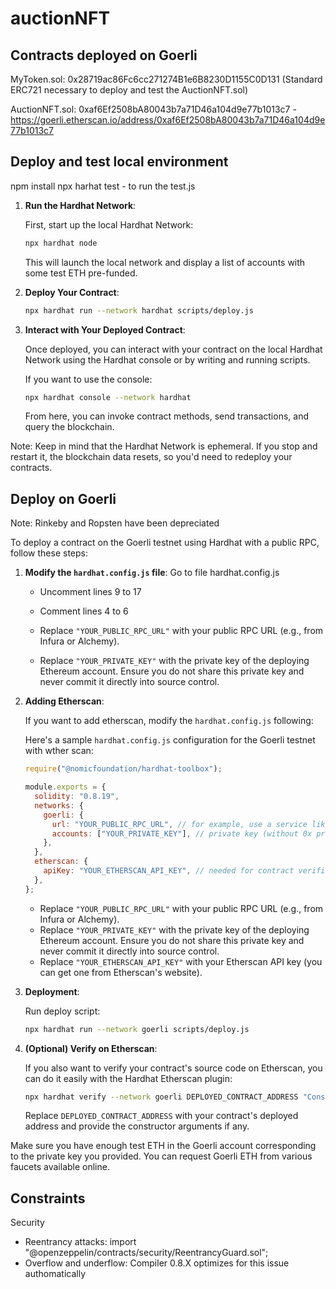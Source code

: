 # auctionNFT

## Contracts deployed on Goerli

MyToken.sol: 0x28719ac86Fc6cc271274B1e6B8230D1155C0D131 (Standard ERC721 necessary to deploy and test the AuctionNFT.sol)

AuctionNFT.sol: 0xaf6Ef2508bA80043b7a71D46a104d9e77b1013c7 - https://goerli.etherscan.io/address/0xaf6Ef2508bA80043b7a71D46a104d9e77b1013c7


## Deploy and test local environment

npm install
npx harhat test - to run the test.js

1. **Run the Hardhat Network**:

   First, start up the local Hardhat Network:

   ```bash
   npx hardhat node
   ```

   This will launch the local network and display a list of accounts with some test ETH pre-funded.

2. **Deploy Your Contract**:

   ```bash
   npx hardhat run --network hardhat scripts/deploy.js
   ```

3. **Interact with Your Deployed Contract**:

   Once deployed, you can interact with your contract on the local Hardhat Network using the Hardhat console or by writing and running scripts.

   If you want to use the console:

   ```bash
   npx hardhat console --network hardhat
   ```

   From here, you can invoke contract methods, send transactions, and query the blockchain.


Note: Keep in mind that the Hardhat Network is ephemeral. If you stop and restart it, the blockchain data resets, so you'd need to redeploy your contracts.


## Deploy on Goerli

Note: Rinkeby and Ropsten have been depreciated

To deploy a contract on the Goerli testnet using Hardhat with a public RPC, follow these steps:

1. **Modify the `hardhat.config.js` file**:
    Go to file hardhat.config.js 
    - Uncomment lines 9 to 17
    - Comment lines 4 to 6

    - Replace `"YOUR_PUBLIC_RPC_URL"` with your public RPC URL (e.g., from Infura or Alchemy).
    - Replace `"YOUR_PRIVATE_KEY"` with the private key of the deploying Ethereum account. Ensure you do not share this private key and never commit it directly into source control.

2. **Adding Etherscan**:

    If you want to add etherscan, modify the `hardhat.config.js` following:

   Here's a sample `hardhat.config.js` configuration for the Goerli testnet with wther scan:

   ```javascript
   require("@nomicfoundation/hardhat-toolbox");

   module.exports = {
     solidity: "0.8.19",
     networks: {
       goerli: {
         url: "YOUR_PUBLIC_RPC_URL", // for example, use a service like Alchemy or Infura
         accounts: ["YOUR_PRIVATE_KEY"], // private key (without 0x prefix)
       },
     },
     etherscan: {
       apiKey: "YOUR_ETHERSCAN_API_KEY", // needed for contract verification
     },
   };
   ```

   - Replace `"YOUR_PUBLIC_RPC_URL"` with your public RPC URL (e.g., from Infura or Alchemy).
   - Replace `"YOUR_PRIVATE_KEY"` with the private key of the deploying Ethereum account. Ensure you do not share this private key and never commit it directly into source control.
   - Replace `"YOUR_ETHERSCAN_API_KEY"` with your Etherscan API key (you can get one from Etherscan's website).

3. **Deployment**:

   Run deploy script:

   ```bash
   npx hardhat run --network goerli scripts/deploy.js
   ```

4. **(Optional) Verify on Etherscan**:

   If you also want to verify your contract's source code on Etherscan, you can do it easily with the Hardhat Etherscan plugin:

   ```bash
   npx hardhat verify --network goerli DEPLOYED_CONTRACT_ADDRESS "ConstructorArgument1" "ConstructorArgument2"
   ```

   Replace `DEPLOYED_CONTRACT_ADDRESS` with your contract's deployed address and provide the constructor arguments if any.

Make sure you have enough test ETH in the Goerli account corresponding to the private key you provided. You can request Goerli ETH from various faucets available online.

## Constraints

Security

- Reentrancy attacks: import "@openzeppelin/contracts/security/ReentrancyGuard.sol";
- Overflow and underflow: Compiler 0.8.X optimizes for this issue authomatically




